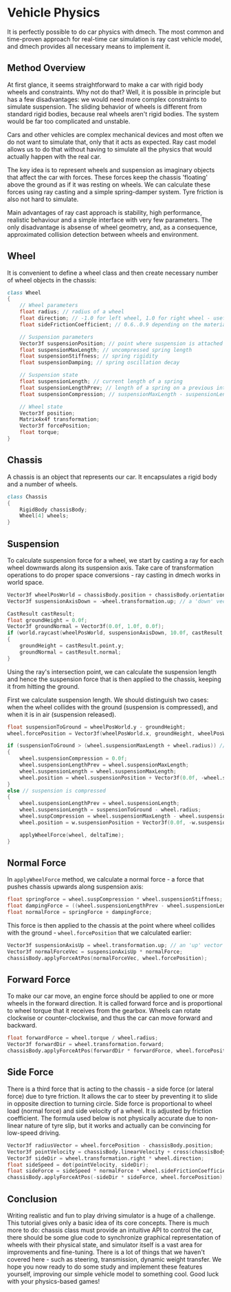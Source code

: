 Vehicle Physics
===============
It is perfectly possible to do car physics with dmech. The most common and time-proven approach for real-time car simulation is ray cast vehicle model, and dmech provides all necessary means to implement it.

Method Overview
---------------
At first glance, it seems straightforward to make a car with rigid body wheels and constraints. Why not do that? Well, it is possible in principle but has a few disadvantages: we would need more complex constraints to simulate suspension. The sliding behavior of wheels is different from standard rigid bodies, because real wheels aren't rigid bodies. The system would be far too complicated and unstable. 

Cars and other vehicles are complex mechanical devices and most often we do not want to simulate that, only that it acts as expected. Ray cast model allows us to do that without having to simulate all the physics that would actually happen with the real car.

The key idea is to represent wheels and suspension as imaginary objects that affect the car with forces. These forces keep the chassis 'floating' above the ground as if it was resting on wheels. We can calculate these forces using ray casting and a simple spring-damper system. Tyre friction is also not hard to simulate.

Main advantages of ray cast approach is stability, high performance, realistic behaviour and a simple interface with very few parameters. The only disadvantage is absense of wheel geometry, and, as a consequence, approximated collision detection between wheels and environment.

Wheel
-----
It is convenient to define a wheel class and then create necessary number of wheel objects in the chassis:
```d
class Wheel
{
    // Wheel parameters
    float radius; // radius of a wheel
    float direction; // -1.0 for left wheel, 1.0 for right wheel - useful for transformations
    float sideFrictionCoefficient; // 0.6..0.9 depending on the material of the road and tyre protectors

    // Suspension parameters
    Vector3f suspensionPosition; // point where suspension is attached to chassis, defined in chassis local space
    float suspensionMaxLength; // uncompressed spring length
    float suspensionStiffness; // spring rigidity
    float suspensionDamping; // spring oscillation decay

    // Suspension state
    float suspensionLength; // current length of a spring
    float suspensionLengthPrev; // length of a spring on a previous integration step
    float suspensionCompression; // suspensionMaxLength - suspensionLength

    // Wheel state
    Vector3f position;
    Matrix4x4f transformation;
    Vector3f forcePosition;
    float torque;
}
```

Chassis
-------
A chassis is an object that represents our car. It encapsulates a rigid body and a number of wheels.
```d
class Chassis
{
    RigidBody chassisBody;
    Wheel[4] wheels;
}
```

Suspension
----------
To calculate suspension force for a wheel, we start by casting a ray for each wheel downwards along its suspension axis. Take care of transformation operations to do proper space conversions - ray casting in dmech works in world space.
```d
Vector3f wheelPosWorld = chassisBody.position + chassisBody.orientation.rotate(wheel.suspensionPosition);
Vector3f suspensionAxisDown = -wheel.transformation.up; // a 'down' vector of a wheel in world space

CastResult castResult;
float groundHeight = 0.0f;
Vector3f groundNormal = Vector3f(0.0f, 1.0f, 0.0f);
if (world.raycast(wheelPosWorld, suspensionAxisDown, 10.0f, castResult, true, true))
{
    groundHeight = castResult.point.y;
    groundNormal = castResult.normal;
}
```
Using the ray's intersection point, we can calculate the suspension length and hence the suspension force that is then applied to the chassis, keeping it from hitting the ground. 

First we calculate suspension length. We should distinguish two cases: when the wheel collides with the ground (suspension is compressed), and when it is in air (suspension released). 
```d
float suspensionToGround = wheelPosWorld.y - groundHeight;
wheel.forcePosition = Vector3f(wheelPosWorld.x, groundHeight, wheelPosWorld.z);

if (suspensionToGround > (wheel.suspensionMaxLength + wheel.radius)) // wheel is in air
{
    wheel.suspensionCompression = 0.0f;
    wheel.suspensionLengthPrev = wheel.suspensionMaxLength;
    wheel.suspensionLength = wheel.suspensionMaxLength;
    wheel.position = wheel.suspensionPosition + Vector3f(0.0f, -wheel.suspensionMaxLength, 0.0f);
}
else // suspension is compressed
{
    wheel.suspensionLengthPrev = wheel.suspensionLength;
    wheel.suspensionLength = suspensionToGround - wheel.radius;
    wheel.suspCompression = wheel.suspensionMaxLength - wheel.suspensionLength;
    wheel.position = w.suspensionPosition + Vector3f(0.0f, -w.suspensionLength, 0.0f);

    applyWheelForce(wheel, deltaTime);
}
```

Normal Force
------------
In `applyWheelForce` method, we calculate a normal force - a force that pushes chassis upwards along suspension axis:
```d
float springForce = wheel.suspCompression * wheel.suspensionStiffness;
float dampingForce = ((wheel.suspensionLengthPrev - wheel.suspensionLength) * wheel.suspensionDamping) / deltaTime;
float normalForce = springForce + dampingForce;
```

This force is then applied to the chassis at the point where wheel collides with the ground - `wheel.forcePosition` that we calculated earlier:
```d
Vector3f suspensionAxisUp = wheel.transformation.up; // an 'up' vector of a wheel in world space
Vector3f normalForceVec = suspensionAxisUp * normalForce;
chassisBody.applyForceAtPos(normalForceVec, wheel.forcePosition);
```

Forward Force
--------------
To make our car move, an engine force should be applied to one or more wheels in the forward direction. It is called forward force and is proportional to wheel torque that it receives from the gearbox. Wheels can rotate clockwise or counter-clockwise, and thus the car can move forward and backward.
```d
float forwardForce = wheel.torque / wheel.radius;
Vector3f forwardDir = wheel.transformation.forward;
chassisBody.applyForceAtPos(forwardDir * forwardForce, wheel.forcePosition);
```

Side Force
----------
There is a third force that is acting to the chassis - a side force (or lateral force) due to tyre friction. It allows the car to steer by preventing it to slide in opposite direction to turning circle. Side force is proportional to wheel load (normal force) and side velocity of a wheel. It is adjusted by friction coefficient. The formula used below is not physically accurate due to non-linear nature of tyre slip, but it works and actually can be convincing for low-speed driving.
```d
Vector3f radiusVector = wheel.forcePosition - chassisBody.position;
Vector3f pointVelocity = chassisBody.linearVelocity + cross(chassisBody.angularVelocity, radiusVector);
Vector3f sideDir = wheel.transformation.right * wheel.direction;
float sideSpeed = dot(pointVelocity, sideDir);
float sideForce = sideSpeed * normalForce * wheel.sideFrictionCoefficient;
chassisBody.applyForceAtPos(-sideDir * sideForce, wheel.forcePosition);
```

Conclusion
----------
Writing realistic and fun to play driving simulator is a huge of a challenge. This tutorial gives only a basic idea of its core concepts. There is much more to do: chassis class must provide an intuitive API to control the car, there should be some glue code to synchronize graphical representation of wheels with their physical state, and simulator itself is a vast area for improvements and fine-tuning. There is a lot of things that we haven't covered here - such as steering, transmission, dynamic weight transfer. We hope you now ready to do some study and implement these features yourself, improving our simple vehicle model to something cool. Good luck with your physics-based games!
